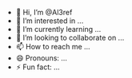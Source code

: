 - 👋 Hi, I’m @Al3ref
- 👀 I’m interested in ...
- 🌱 I’m currently learning ...
- 💞️ I’m looking to collaborate on ...
- 📫 How to reach me ...
- 😄 Pronouns: ...
- ⚡ Fun fact: ...

<!---
Al3ref/Al3ref is a ✨ special ✨ repository because its `README.md` (this file) appears on your GitHub profile.
You can click the Preview link to take a look at your changes.
--->
